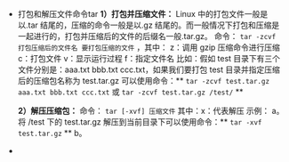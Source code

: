 - 打包和解压文件命令tar
  **1）打包并压缩文件：**
  Linux 中的打包文件一般是以.tar 结尾的，压缩的命令一般是以.gz 结尾的。而一般情况下打包和压缩是一起进行的，打包并压缩后的文件的后缀名一般.tar.gz。 命令： `tar -zcvf 打包压缩后的文件名 要打包压缩的文件` ，其中：
  z：调用 gzip 压缩命令进行压缩
  c：打包文件
  v：显示运行过程
  f：指定文件名
  比如：假如 test 目录下有三个文件分别是：aaa.txt bbb.txt ccc.txt，如果我们要打包 test 目录并指定压缩后的压缩包名称为 test.tar.gz 可以使用命令：** `tar -zcvf test.tar.gz aaa.txt bbb.txt ccc.txt` 或 `tar -zcvf test.tar.gz /test/` **
  
  **2）解压压缩包：**
  命令： `tar [-xvf] 压缩文件`
  其中：x：代表解压
  示例：
  a。将 /test 下的 test.tar.gz 解压到当前目录下可以使用命令：** `tar -xvf test.tar.gz` **
  b。
-